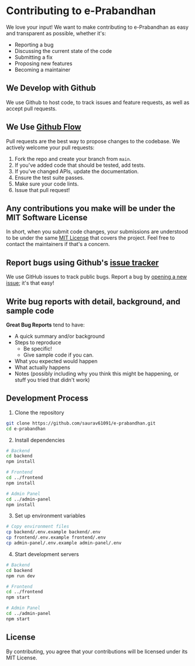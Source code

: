 # Contributing to e-Prabandhan

We love your input! We want to make contributing to e-Prabandhan as easy and transparent as possible, whether it's:

- Reporting a bug
- Discussing the current state of the code
- Submitting a fix
- Proposing new features
- Becoming a maintainer

## We Develop with Github
We use Github to host code, to track issues and feature requests, as well as accept pull requests.

## We Use [Github Flow](https://guides.github.com/introduction/flow/index.html)
Pull requests are the best way to propose changes to the codebase. We actively welcome your pull requests:

1. Fork the repo and create your branch from `main`.
2. If you've added code that should be tested, add tests.
3. If you've changed APIs, update the documentation.
4. Ensure the test suite passes.
5. Make sure your code lints.
6. Issue that pull request!

## Any contributions you make will be under the MIT Software License
In short, when you submit code changes, your submissions are understood to be under the same [MIT License](http://choosealicense.com/licenses/mit/) that covers the project. Feel free to contact the maintainers if that's a concern.

## Report bugs using Github's [issue tracker](https://github.com/saurav61091/e-prabandhan/issues)
We use GitHub issues to track public bugs. Report a bug by [opening a new issue](https://github.com/saurav61091/e-prabandhan/issues/new); it's that easy!

## Write bug reports with detail, background, and sample code

**Great Bug Reports** tend to have:

- A quick summary and/or background
- Steps to reproduce
  - Be specific!
  - Give sample code if you can.
- What you expected would happen
- What actually happens
- Notes (possibly including why you think this might be happening, or stuff you tried that didn't work)

## Development Process

1. Clone the repository
```bash
git clone https://github.com/saurav61091/e-prabandhan.git
cd e-prabandhan
```

2. Install dependencies
```bash
# Backend
cd backend
npm install

# Frontend
cd ../frontend
npm install

# Admin Panel
cd ../admin-panel
npm install
```

3. Set up environment variables
```bash
# Copy environment files
cp backend/.env.example backend/.env
cp frontend/.env.example frontend/.env
cp admin-panel/.env.example admin-panel/.env
```

4. Start development servers
```bash
# Backend
cd backend
npm run dev

# Frontend
cd ../frontend
npm start

# Admin Panel
cd ../admin-panel
npm start
```

## License
By contributing, you agree that your contributions will be licensed under its MIT License.
